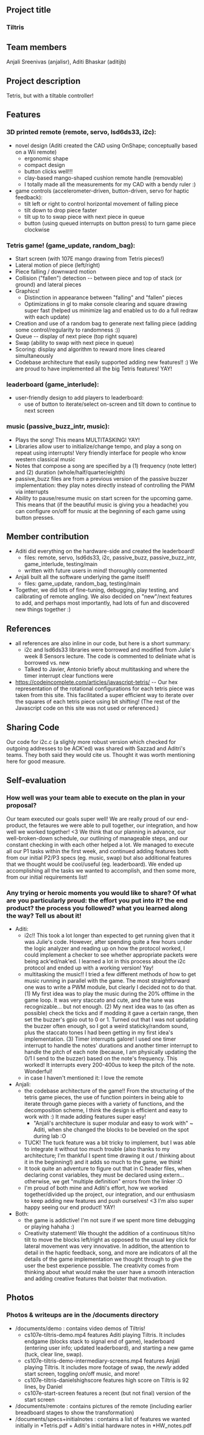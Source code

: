 ## Project title
### Tiltris

## Team members
Anjali Sreenivas (anjalisr), Aditi Bhaskar (aditijb)

## Project description
Tetris, but with a tiltable controller!

## Features
### 3D printed remote (remote, servo, lsd6ds33, i2c):
 - novel design (Aditi created the CAD using OnShape; conceptually based on a Wii remote) 
   - ergonomic shape
   - compact design 
   - button clicks well!!!
   - clay-based mango-shaped cushion remote handle (removable)
   - I totally made all the measurements for my CAD with a bendy ruler :)
 - game controls (accelerometer-driven, button-driven, servo for haptic feedback):
   - tilt left or right to control horizontal movement of falling piece
   - tilt down to drop piece faster
   - tilt up to to swap piece with next piece in queue
   - button (using queued interrupts on button press) to turn game piece clockwise
### Tetris game! (game_update, random_bag):
 - Start screen (with 107E mango drawing from Tetris pieces!)
 - Lateral motion of piece (left/right)
 - Piece falling / downward motion
 - Collision ("fallen") detection -- between piece and top of stack (or ground) and lateral pieces
 - Graphics!
   - Distinction in appearance between "falling" and "fallen" pieces
   - Optimizations in gl to make console clearing and square drawing super fast (helped us minimize lag and enabled us to do a full redraw with each update)
 - Creation and use of a random bag to generate next falling piece (adding some control/regularity to randomness :))
 - Queue -- display of next piece (top right square)
 - Swap (ability to swap with next piece in queue)
 - Scoring: display and algorithm to reward more lines cleared simultaneously
 - Codebase architecture that easily supported adding new features!! :)
 We are proud to have implemented all the big Tetris features! YAY!
### leaderboard (game_interlude):
 - user-friendly design to add players to leaderboard:
   - use of button to iterate/select on-screen and tilt down to continue to next screen
### music (passive_buzz_intr, music):
 - Plays the song! This means MULTITASKING! YAY! 
 - Libraries allow user to initialize/change tempo, and play a song on repeat using interrupts! Very friendly interface for people who know western classical music
 - Notes that compose a song are specified by a (1) frequency (note letter) and (2) duration (whole/half/quarter/eighth)
 - passive_buzz files are from a previous version of the passive buzzer implementation: they play notes directly instead of controlling the PWM via interrupts
 - Ability to pause/resume music on start screen for the upcoming game. This means that (if the beautiful music is giving you a headache) you can configure on/off for music at the beginning of each game using button presses.

## Member contribution
 - Aditi did everything on the hardware-side and created the leaderboard!
   - files: remote, servo, lsd6ds33, i2c, passive_buzz, passive_buzz_intr, game_interlude, testing/main 
   - written with future users in mind! thoroughly commented
 - Anjali built all the software underlying the game itself! 
   - files: game_update, random_bag, testing/main
 - Together, we did lots of fine-tuning, debugging, play testing, and calibrating of remote angling. We also decided on "new"/next features to add, and perhaps most importantly, had lots of fun and discovered new things together :)

## References
 - all references are also inline in our code, but here is a short summary:
   - i2c and lsd6ds33 libraries were borrowed and modified from Julie's week 8 Sensors lecture. The code is commented to deliniate what is borrowed vs. new
   - Talked to Javier, Antonio briefly about multitasking and where the timer interrupt clear functions were
 - https://codeincomplete.com/articles/javascript-tetris/ -- Our hex representation of the rotational configurations for each tetris piece was taken from this site. This facilitated a super efficient way to iterate over the squares of each tetris piece using bit shifting! (The rest of the Javascript code on this site was not used or referenced.)

## Sharing Code
Our code for i2c.c (a slighly more robust version which checked for outgoing addresses to be ACK'ed) was shared with Sazzad and Aditri's teams. They both said they would cite us. Thought it was worth mentioning here for good measure.

## Self-evaluation
### How well was your team able to execute on the plan in your proposal?  
Our team executed our goals super well! We are really proud of our end-product, the fetaures we were able to pull together, our integration, and how well we worked together! <3 We think that our planning in advance, our well-broken-down schedule, our outlining of manageable steps, and our constant checking in with each other helped a lot. We managed to execute all our P1 tasks within the first week, and continued adding features both from our initial P2/P3 specs (eg. music, swap) but also additional features that we thought would be cool/useful (eg. leaderboard). We ended up accomplishing all the tasks we wanted to accomplish, and then some more, from our initial requirements list!

### Any trying or heroic moments you would like to share? Of what are you particularly proud: the effort you put into it? the end product? the process you followed? what you learned along the way? Tell us about it!
 - Aditi: 
   - i2c!! This took a lot longer than expected to get running given that it was Julie's code. However, after spending quite a few hours under the logic analyzer and reading up on how the protocol worked, I could implement a checker to see whether appropriate packets were being ack'ed/nak'ed. I learned a lot in this process about the i2c protocol and ended up with a working version! Yay! 
   - multitasking the music!! I tried a few different methods of how to get music running in parallel with the game. The most straightforward one was to write a PWM module, but clearly I decided not to do that. (1) My first idea was to play the music during the 20% offtime in the game loop. It was very staccato and cute, and the tune was recognizable... but not enough. (2) My next idea was to (as often as possible) check the ticks and if modding it gave a certain range, then set the buzzer's gpio out to 0 or 1. Turned out that I was not updating the buzzer often enough, so I got a weird staticky/random sound, plus the staccato tones I had been getting in my first idea's implementation. (3) Timer interrupts galore! I used one timer interrupt to handle the notes' durations and another timer interrupt to handle the pitch of each note (because, I am physically updating the 0/1 I send to the buzzer) based on the note's frequency. This worked! It interrupts every 200-400us to keep the pitch of the note. Wonderful!
   - in case I haven't mentioned it: I love the remote
 - Anjali: 
   - the codebase architecture of the game!! From the structuring of the tetris game pieces, the use of function pointers in being able to iterate through game pieces with a variety of functions, and the decomposition scheme, I think the design is efficient and easy to work with :) It made adding features super easy! 
     - "Anjali's architecture is super modular and easy to work with" ~ Aditi, when she changed the blocks to be beveled on the spot during lab :O
   - TUCK! The tuck feature was a bit tricky to implement, but I was able to integrate it without too much trouble (also thanks to my architecture; I'm thankful I spent time drawing it out / thinking about it in the beginning!) and it adds so much to the game, we think!
   - It took quite an adventure to figure out that in C header files, when declaring const variables, they must be declared using extern... otherwise, we get "multiple definition" errors from the linker :O
   - I'm proud of both mine and Aditi's effort, how we worked together/divided up the project, our integration, and our enthusiasm to keep adding new features and push ourselves! <3 I'm also super happy seeing our end product! YAY!
 - Both:
   - the game is addictive! I'm not sure if we spent more time debugging or playing hahaha :)
   - Creativity statement! We thought the addition of a continuous tilt/no tilt to move the blocks left/right as opposed to the usual key click for lateral movement was very innovative. In addition, the attention to detail in the haptic feedback, song, and more are indicators of all the details of the game implementation we thought through to give the user the best experience possible. The creativity comes from thinking about what would make the user have a smooth interaction and adding creative features that bolster that motivation.

## Photos
### Photos & writeups are in the /documents directory 
 - /documents/demo : contains video demos of Tiltris! 
   - cs107e-tiltris-demo.mp4 features Aditi playing Tiltris. It includes endgame (blocks stack to signal end of game), leaderboard (entering user info; updated leaderboard), and starting a new game (tuck, clear line, swap). 
   - cs107e-tiltris-demo-intermediary-screens.mp4 features Anjali playing Tiltris. It includes more footage of swap, the *newly* added start screen, toggling on/off music, and more!
   - cs107e-tiltris-danielshighscore features high score on Tiltris is 92 lines, by Daniel
   - cs107e-start-screen features a recent (but not final) version of the start screen
 - /documents/remote : contains pictures of the remote (including earlier breadboard stages to show the transformation)
 - /documents/specs+initialnotes : contains a list of features we wanted initially in *Tetris.pdf + Aditi's initial hardware notes in *HW_notes.pdf
